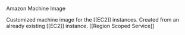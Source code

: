 Amazon Machine Image

Customized machine image for the [[EC2]] instances.
Created from an already existing [[EC2]] instance.
[[Region Scoped Service]]
